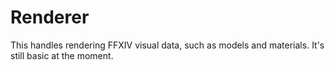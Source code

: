 # Renderer

This handles rendering FFXIV visual data, such as models and materials. It's still basic at the moment.